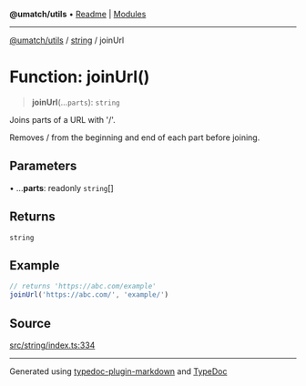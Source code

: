 **@umatch/utils** • [Readme](../../index.md) \| [Modules](../../modules.md)

***

[@umatch/utils](../../modules.md) / [string](../index.md) / joinUrl

# Function: joinUrl()

> **joinUrl**(...`parts`): `string`

Joins parts of a URL with '/'.

Removes / from the beginning and end of each part before joining.

## Parameters

• ...**parts**: readonly `string`[]

## Returns

`string`

## Example

```ts
// returns 'https://abc.com/example'
joinUrl('https://abc.com/', 'example/')
```

## Source

[src/string/index.ts:334](https://github.com/umatch-oficial/utils/blob/ed8915b/src/string/index.ts#L334)

***

Generated using [typedoc-plugin-markdown](https://www.npmjs.com/package/typedoc-plugin-markdown) and [TypeDoc](https://typedoc.org/)
